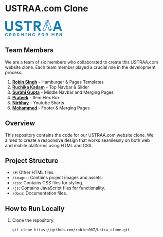 # USTRAA.com Clone

![USTRAA Logo](https://raw.githubusercontent.com/robinn007/Ustra_clone/e2e12d928742eef201e413167889c1e1916acdaa/images/USTRAA-logo.svg)

## Team Members

We are a team of six members who collaborated to create this USTRAA.com website clone. Each team member played a crucial role in the development process:

1. **[Robin Singh](#)** - Hamburger & Pages Templates
2. **[Ruchika Kadam](#)** - Top Navbar & Slider
3. **[Surbhi Gupta](#)** - Middle Navbar and Merging Pages
4. **[Prateek](#)** - Item Flex Box
5. **[Nirbhay](#)** - Youtube Shorts
6. **[Mohammed](#)** - Footer & Merging Pages

## Overview

This repository contains the code for our USTRAA.com website clone. We aimed to create a responsive design that works seamlessly on both web and mobile platforms using HTML and CSS.

## Project Structure

- `/#`: Other HTML files.
- `/images`: Contains project images and assets.
- `/css`: Contains CSS files for styling.
- `/js`: Contains JavaScript files for functionality.
- `/docs`: Documentation files.

## How to Run Locally

1. Clone the repository:

   ```bash
   git clone https://github.com/robinn007/Ustra_clone.git
